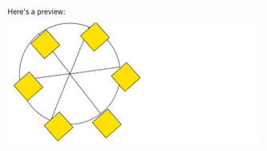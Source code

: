 Here's a preview:

![Ferris_Wheel](https://github.com/Ananya63/AnanyaSL/blob/main/picture/wheel.png)
